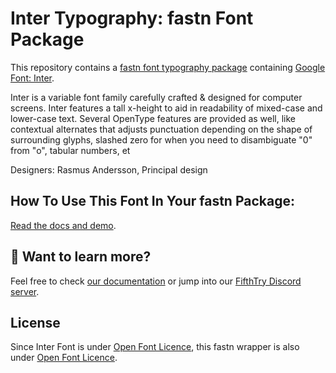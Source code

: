# Inter Typography: fastn Font Package

This repository contains a [fastn font typography package](https://fastn.com/featured/fonts/) containing [Google Font: 
Inter](https://fonts.google.com/specimen/Inter/about).

Inter is a variable font family carefully crafted & designed for computer screens.
Inter features a tall x-height to aid in readability of mixed-case and lower-case
text. Several OpenType features are provided as well, like contextual alternates 
that adjusts punctuation depending on the shape of surrounding glyphs, slashed 
zero for when you need to disambiguate "0" from "o", tabular numbers, et

Designers: Rasmus Andersson, Principal design

## How To Use This Font In Your fastn Package:

[Read the docs and demo](https://fastn-community.github.io/inter-font/).


## 👀 Want to learn more?

Feel free to check [our documentation](https://fastn.io/) or jump into our 
[FifthTry Discord server](https://discord.gg/bucrdvptYd).

## License

Since Inter Font is under [Open Font Licence](https://fonts.google.com/specimen/Inter/about), this fastn wrapper is also
under [Open Font Licence](LICENSE).





